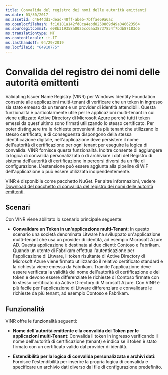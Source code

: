 ```yaml
---
title: Convalida del registro dei nomi delle autorità emittenti
ms.date: 03/30/2017
ms.assetid: c4644dd1-dead-48ff-abeb-7bffae69a6ac
ms.openlocfilehash: fc10181a142fd8ca4ebd8250869d49a046623564
ms.sourcegitcommit: e08b319358a8025cc6aa38737854f7bdb87183d6
ms.translationtype: MT
ms.contentlocale: it-IT
ms.lasthandoff: 04/29/2019
ms.locfileid: "64910775"
---
```

# <a name="validating-issuer-name-registry"></a>Convalida del registro dei nomi delle autorità emittenti
Validating Issuer Name Registry (VINR) per Windows Identity Foundation consente alle applicazioni multi-tenant di verificare che un token in ingresso sia stato emesso da un tenant e un provider di identità attendibili. Questa funzionalità è particolarmente utile per le applicazioni multi-tenant in cui viene utilizzato Active Directory di Microsoft Azure perché tutti i token emessi da quest'ultimo sono firmati utilizzando lo stesso certificato. Per poter distinguere tra le richieste provenienti da più tenant che utilizzano lo stesso certificato, e di conseguenza dispongono della stessa identificazione digitale, nell'applicazione deve persistere il nome dell'autorità di certificazione per ogni tenant per eseguire la logica di convalida. VINR fornisce questa funzionalità. Inoltre consente di aggiungere la logica di convalida personalizzata o di archiviare i dati del Registro di sistema dell'autorità di certificazione in percorsi diversi da un file di configurazione. L'estensione può essere aggiunta alla pipeline di WIF dell'applicazione o può essere utilizzata indipendentemente.  
  
 VINR è disponibile come pacchetto NuGet. Per altre informazioni, vedere [Download del pacchetto di convalida del registro dei nomi delle autorità emittenti](../../../docs/framework/security/downloading-the-validating-issuer-name-registry-package.md).  
  
## <a name="scenarios"></a>Scenari  
 Con VINR viene abilitato lo scenario principale seguente:  
  
- **Convalidare un Token in un'applicazione multi-Tenant**: In questo scenario una società denominata Litware ha sviluppato un'applicazione multi-tenant che usa un provider di identità, ad esempio Microsoft Azure AD. Questa applicazione è destinata ai due clienti: Contoso e Fabrikam. Quando un utente di Fabrikam effettua l'autenticazione per l'applicazione di Litware, il token risultante di Active Directory di Microsoft Azure viene firmato utilizzando il relativo certificato standard e la richiesta viene emessa da Fabrikam. Tramite l'applicazione deve essere verificata la validità del nome dell'autorità di certificazione e del token e devono essere differenziate le richieste di Contoso firmate con lo stesso certificato da Active Directory di Microsoft Azure. Con VINR è più facile per l'applicazione di Litware differenziare e convalidare le richieste da più tenant, ad esempio Contoso e Fabrikam.  
  
## <a name="features"></a>Funzionalità  
 VINR offre le funzionalità seguenti:  
  
- **Nome dell'autorità emittente e la convalida dei Token per le applicazioni multi-Tenant**: Convalida il token in ingresso verificando il nome dell'autorità di certificazione (tenant) e indica se il token è stato firmato con un certificato valido dal provider di identità.  
  
- **Estendibilità per la logica di convalida personalizzata e archivi dati**: Fornisce l'estendibilità per inserire la propria logica di convalida e specificare un archivio dati diverso dal file di configurazione predefinito.
